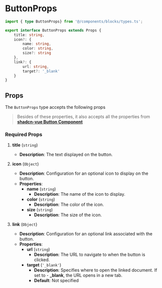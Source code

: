 # ButtonProps

```typescript
import { type ButtonProps} from '@/components/blocks/types.ts';
```

```typescript
export interface ButtonProps extends Props {
    title: string,
    icon?: {
        name: string,
        color: string,
        size?: string
    },
    link?: {
        url: string,
        target?: '_blank'
    }
}
```

## Props

The `ButtonProps` type accepts the following props
> Besides of these properties, it also accepts all the properties from [**shadcn-vue Button Component**](https://www.shadcn-vue.com/docs/components/button)

### Required Props

1. **title** (`string`)
    - **Description**: The text displayed on the button.
2. **icon** (`Object`)
    - **Description**: Configuration for an optional icon to display on the button.
    - **Properties**:
        - **name** (`string`)
            - **Description**: The name of the icon to display.
        - **color** (`string`)
            - **Description**: The color of the icon.
        - **size** (`string`)
            - **Description**: The size of the icon.

3. **link** (`Object`)
    - **Description**: Configuration for an optional link associated with the button.
    - **Properties**:
        - **url** (`string`)
            - **Description**: The URL to navigate to when the button is clicked.
        - **target** (`'_blank'`)
            - **Description**: Specifies where to open the linked document. If set to - **_blank**, the URL opens in a new tab.
            - **Default**: Not specified